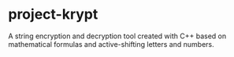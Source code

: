 # project-krypt
A string encryption and decryption tool created with C++ based on mathematical formulas and active-shifting letters and numbers.
